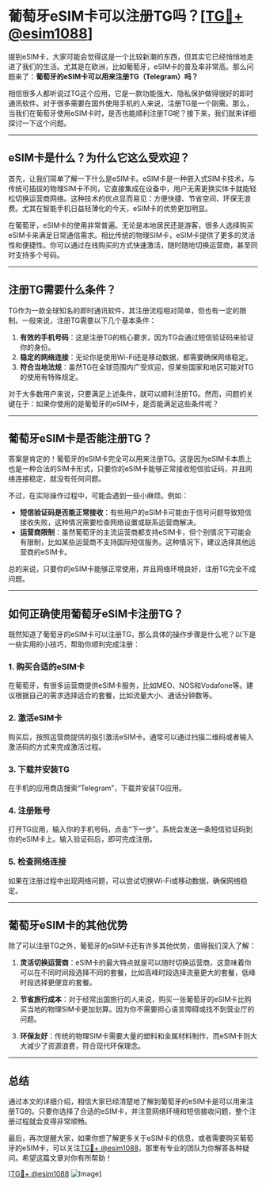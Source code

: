 # 葡萄牙eSIM卡可以注册TG吗？[[TG💪+ @esim1088](https://t.me/s/esim1088)]

提到eSIM卡，大家可能会觉得这是一个比较新潮的东西，但其实它已经悄悄地走进了我们的生活。尤其是在欧洲，比如葡萄牙，eSIM卡的普及率非常高。那么问题来了：**葡萄牙的eSIM卡可以用来注册TG（Telegram）吗？**

相信很多人都听说过TG这个应用，它是一款功能强大、隐私保护做得很好的即时通讯软件。对于很多需要在国外使用手机的人来说，注册TG是一个刚需。那么，当我们在葡萄牙使用eSIM卡时，是否也能顺利注册TG呢？接下来，我们就来详细探讨一下这个问题。

---

## eSIM卡是什么？为什么它这么受欢迎？

首先，让我们简单了解一下什么是eSIM卡。eSIM卡是一种嵌入式SIM卡技术，与传统可插拔的物理SIM卡不同，它直接集成在设备中，用户无需更换实体卡就能轻松切换运营商网络。这种技术的优点显而易见：方便快捷、节省空间、环保无浪费。尤其在智能手机日益轻薄化的今天，eSIM卡的优势更加明显。

在葡萄牙，eSIM卡的使用非常普遍。无论是本地居民还是游客，很多人选择购买eSIM卡来满足日常通信需求。相比传统的物理SIM卡，eSIM卡提供了更多的灵活性和便捷性。你可以通过在线购买的方式快速激活，随时随地切换运营商，甚至同时支持多个号码。

---

## 注册TG需要什么条件？

TG作为一款全球知名的即时通讯软件，其注册流程相对简单，但也有一定的限制。一般来说，注册TG需要以下几个基本条件：

1. **有效的手机号码**：这是注册TG的核心要求，因为TG会通过短信验证码来验证你的身份。
2. **稳定的网络连接**：无论你是使用Wi-Fi还是移动数据，都需要确保网络稳定。
3. **符合当地法规**：虽然TG在全球范围内广受欢迎，但某些国家和地区可能对TG的使用有特殊规定。

对于大多数用户来说，只要满足上述条件，就可以顺利注册TG。然而，问题的关键在于：如果你使用的是葡萄牙的eSIM卡，是否能满足这些条件呢？

---

## 葡萄牙eSIM卡是否能注册TG？

答案是肯定的！葡萄牙的eSIM卡完全可以用来注册TG。这是因为eSIM卡本质上也是一种合法的SIM卡形式，只要你的eSIM卡能够正常接收短信验证码，并且网络连接稳定，就没有任何问题。

不过，在实际操作过程中，可能会遇到一些小麻烦。例如：

- **短信验证码是否能正常接收**：有些用户的eSIM卡可能由于信号问题导致短信接收失败，这种情况需要检查网络设置或联系运营商解决。
- **运营商限制**：虽然葡萄牙的主流运营商都支持eSIM卡，但个别情况下可能会有限制，比如某些运营商不支持国际短信服务。这种情况下，建议选择其他运营商的eSIM卡。

总的来说，只要你的eSIM卡能够正常使用，并且网络环境良好，注册TG完全不成问题。

---

## 如何正确使用葡萄牙eSIM卡注册TG？

既然知道了葡萄牙的eSIM卡可以注册TG，那么具体的操作步骤是什么呢？以下是一些实用的小技巧，帮助你顺利完成注册：

### 1. **购买合适的eSIM卡**
在葡萄牙，有很多运营商提供eSIM卡服务，比如MEO、NOS和Vodafone等。建议根据自己的需求选择适合的套餐，比如流量大小、通话分钟数等。

### 2. **激活eSIM卡**
购买后，按照运营商提供的指引激活eSIM卡。通常可以通过扫描二维码或者输入激活码的方式来完成激活过程。

### 3. **下载并安装TG**
在手机的应用商店搜索“Telegram”，下载并安装TG应用。

### 4. **注册账号**
打开TG应用，输入你的手机号码，点击“下一步”。系统会发送一条短信验证码到你的eSIM卡上。输入验证码后，即可完成注册。

### 5. **检查网络连接**
如果在注册过程中出现网络问题，可以尝试切换Wi-Fi或移动数据，确保网络稳定。

---

## 葡萄牙eSIM卡的其他优势

除了可以注册TG之外，葡萄牙的eSIM卡还有许多其他优势，值得我们深入了解：

1. **灵活切换运营商**：eSIM卡的最大特点就是可以随时切换运营商，这意味着你可以在不同时间段选择不同的套餐，比如高峰时段选择流量更大的套餐，低峰时段选择更便宜的套餐。
   
2. **节省旅行成本**：对于经常出国旅行的人来说，购买一张葡萄牙的eSIM卡比购买当地的物理SIM卡更加划算。因为你不需要担心语言障碍或找不到营业厅的问题。

3. **环保友好**：传统的物理SIM卡需要大量的塑料和金属材料制作，而eSIM卡则大大减少了资源浪费，符合现代环保理念。

---

## 总结

通过本文的详细介绍，相信大家已经清楚地了解到葡萄牙的eSIM卡是可以用来注册TG的。只要你选择了合适的eSIM卡，并注意网络环境和短信接收问题，整个注册过程就会变得非常顺畅。

最后，再次提醒大家，如果你想了解更多关于eSIM卡的信息，或者需要购买葡萄牙的eSIM卡，可以关注[TG💪+ @esim1088](https://t.me/s/esim1088)，那里有专业的团队为你解答各种疑问。希望这篇文章对你有所帮助！

[[TG💪+ @esim1088](https://t.me/s/esim1088) ![Image](https://i.postimg.cc/4NQfJmqS/Snipaste-2025-05-13-00-14-12.png)]